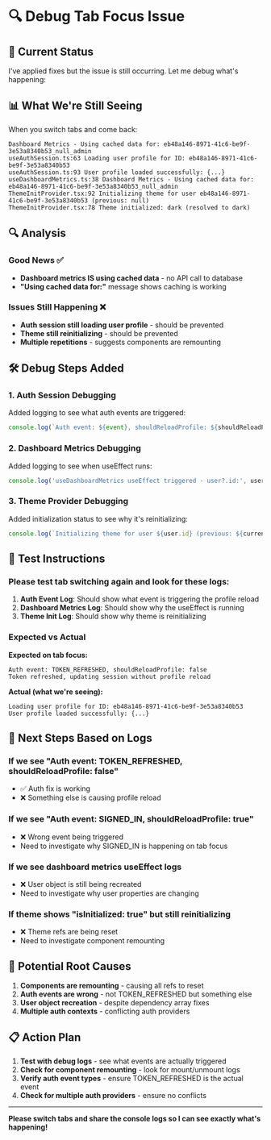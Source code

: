 # 🔍 Debug Tab Focus Issue

## 🎯 Current Status

I've applied fixes but the issue is still occurring. Let me debug what's happening:

## 📊 What We're Still Seeing

When you switch tabs and come back:
```
Dashboard Metrics - Using cached data for: eb48a146-8971-41c6-be9f-3e53a8340b53_null_admin
useAuthSession.ts:63 Loading user profile for ID: eb48a146-8971-41c6-be9f-3e53a8340b53
useAuthSession.ts:93 User profile loaded successfully: {...}
useDashboardMetrics.ts:38 Dashboard Metrics - Using cached data for: eb48a146-8971-41c6-be9f-3e53a8340b53_null_admin
ThemeInitProvider.tsx:92 Initializing theme for user eb48a146-8971-41c6-be9f-3e53a8340b53 (previous: null)
ThemeInitProvider.tsx:78 Theme initialized: dark (resolved to dark)
```

## 🔍 Analysis

### Good News ✅
- **Dashboard metrics IS using cached data** - no API call to database
- **"Using cached data for:"** message shows caching is working

### Issues Still Happening ❌
- **Auth session still loading user profile** - should be prevented
- **Theme still reinitializing** - should be prevented
- **Multiple repetitions** - suggests components are remounting

## 🛠️ Debug Steps Added

### 1. Auth Session Debugging
Added logging to see what auth events are triggered:
```typescript
console.log(`Auth event: ${event}, shouldReloadProfile: ${shouldReloadProfile}`);
```

### 2. Dashboard Metrics Debugging  
Added logging to see when useEffect runs:
```typescript
console.log('useDashboardMetrics useEffect triggered - user?.id:', user?.id, ...);
```

### 3. Theme Provider Debugging
Added initialization status to see why it's reinitializing:
```typescript
console.log(`Initializing theme for user ${user.id} (previous: ${currentUserIdRef.current}) - isInitialized: ${isInitializedRef.current}`);
```

## 🧪 Test Instructions

### Please test tab switching again and look for these logs:

1. **Auth Event Log**: Should show what event is triggering the profile reload
2. **Dashboard Metrics Log**: Should show why the useEffect is running
3. **Theme Init Log**: Should show why theme is reinitializing

### Expected vs Actual

**Expected on tab focus:**
```
Auth event: TOKEN_REFRESHED, shouldReloadProfile: false
Token refreshed, updating session without profile reload
```

**Actual (what we're seeing):**
```
Loading user profile for ID: eb48a146-8971-41c6-be9f-3e53a8340b53
User profile loaded successfully: {...}
```

## 🎯 Next Steps Based on Logs

### If we see "Auth event: TOKEN_REFRESHED, shouldReloadProfile: false"
- ✅ Auth fix is working
- ❌ Something else is causing profile reload

### If we see "Auth event: SIGNED_IN, shouldReloadProfile: true"  
- ❌ Wrong event being triggered
- Need to investigate why SIGNED_IN is happening on tab focus

### If we see dashboard metrics useEffect logs
- ❌ User object is still being recreated
- Need to investigate why user properties are changing

### If theme shows "isInitialized: true" but still reinitializing
- ❌ Theme refs are being reset
- Need to investigate component remounting

## 🔧 Potential Root Causes

1. **Components are remounting** - causing all refs to reset
2. **Auth events are wrong** - not TOKEN_REFRESHED but something else  
3. **User object recreation** - despite dependency array fixes
4. **Multiple auth contexts** - conflicting auth providers

## 📋 Action Plan

1. **Test with debug logs** - see what events are actually triggered
2. **Check for component remounting** - look for mount/unmount logs
3. **Verify auth event types** - ensure TOKEN_REFRESHED is the actual event
4. **Check for multiple auth providers** - ensure no conflicts

---

**Please switch tabs and share the console logs so I can see exactly what's happening!**